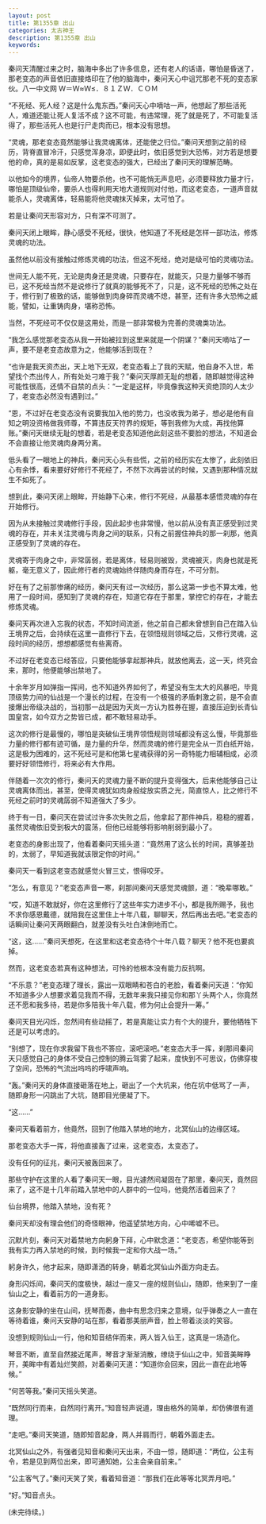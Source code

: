 ```yaml
---
layout: post
title: 第1355章 出山
categories: 太古神王
description: 第1355章 出山
keywords:
---
```


秦问天清醒过来之时，脑海中多出了许多信息，还有老人的话语，哪怕是昏迷了，那老变态的声音依旧直接烙印在了他的脑海中，秦问天心中诅咒那老不死的变态家伙。八一中文网  Ｗ＝Ｗ≈Ｗ≤．８１ＺＷ．ＣＯＭ

“不死经、死人经？这是什么鬼东西。”秦问天心中嘀咕一声，他想起了那些活死人，难道还能让死人复活不成？这不可能，有违常理，死了就是死了，不可能复活得了，那些活死人也是行尸走肉而已，根本没有思想。

“灵魂，那老变态竟然能够让我灵魂离体，还能使之归位。”秦问天想到之前的经历，背脊直冒冷汗，只感觉浑身凉，即便此时，依旧感觉到大恐怖，对方若是想要他的命，真的是易如反掌，这老变态的强大，已经出了秦问天的理解范畴。

以他如今的境界，仙帝人物要杀他，也不可能悄无声息吧，必须要释放力量才行，哪怕是顶级仙帝，要杀人也得利用天地大道规则对付他，而这老变态，一道声音就能杀人，灵魂离体，轻易能将他灵魂抹灭掉来，太可怕了。

若是让秦问天形容对方，只有深不可测了。

秦问天闭上眼眸，静心感受不死经，很快，他知道了不死经是怎样一部功法，修炼灵魂的功法。

虽然他以前没有接触过修炼灵魂的功法，但这不死经，绝对是级可怕的灵魂功法。

世间无人能不死，无论是肉身还是灵魂，只要存在，就能灭，只是力量够不够而已，这不死经当然不是说修行了就真的能够死不了，只是，这不死经的恐怖之处在于，修行到了极致的话，能够做到肉身碎而灵魂不熄，甚至，还有许多大恐怖之威能，譬如，让重铸肉身，堪称恐怖。

当然，不死经可不仅仅是这用处，而是一部非常极为完善的灵魂类功法。

“我怎么感觉那老变态从我一开始被拉到这里来就是一个阴谋？”秦问天嘀咕了一声，要不是老变态故意为之，他能够活到现在？

“也许是我天资杰出，天上地下无双，老变态看上了我的天赋，他自身不入世，希望找个杰出传人，所有处处刁难于我？”秦问天厚颜无耻的想着，随即越觉得这种可能性很高，还情不自禁的点头：“一定是这样，毕竟像我这种天资绝顶的人太少了，老变态必然没有遇到过。”

“恩，不过好在老变态没有说要我加入他的势力，也没收我为弟子，想必是他有自知之明没资格做我师尊，不算违反天符界的规矩，等到我修为大成，再找他算账。”秦问天继续无耻的想着，若是老变态知道他此刻这些不要脸的想法，不知道会不会直接让他灵魂肉身两分离。

低头看了一眼地上的神兵，秦问天心头有些慌，之前的经历实在太惨了，此刻依旧心有余悸，看来要好好修行不死经了，不然下次再尝试的时候，又遇到那种情况就生不如死了。

想到此，秦问天闭上眼眸，开始静下心来，修行不死经，从最基本感悟灵魂的存在开始修行。

因为从未接触过灵魂修行手段，因此起步也非常慢，他以前从没有真正感受到过灵魂的存在，并未关注灵魂与肉身之间的联系，只有之前握住神兵的那一刹那，他真正感受到了灵魂的存在。

灵魂寄于肉身之中，非常孱弱，若是离体，轻易则被毁，灵魂被灭，肉身也就是死躯，毫无意义了，因此修行者的灵魂始终伴随肉身而存在，不可分割。

好在有了之前那惨痛的经历，秦问天有过一次经历，那么这第一步也不算太难，他用了一段时间，感知到了灵魂的存在，知道它存在于那里，掌控它的存在，才能去修炼灵魂。

秦问天再次进入忘我的状态，不知时间流逝，他之前自己都未曾想到自己在踏入仙王境界之后，会持续在这里一直修行下去，在领悟规则领域之后，又修行灵魂，这段时间的经历，想想都感觉有些离奇。

不过好在老变态已经答应，只要他能够拿起那神兵，就放他离去，这一天，终究会来，那时，他便能够出禁地了。

十余年岁月如弹指一挥间，也不知道外界如何了，希望没有生太大的风暴吧，毕竟顶级势力间的仙战是一个漫长的过程，在没有一个极强的矛盾刺激之前，是不会直接爆出帝级决战的，当初那一战是因为天岚一方认为胜券在握，直接压迫到长青仙国皇宫，如今双方之势皆已成，都不敢轻易动手。

这次的修行是最慢的，哪怕是突破仙王境界领悟规则领域都没有这么慢，毕竟那些力量的修行都有迹可循，是力量的升华，然而灵魂的修行是完全从一页白纸开始，这是极为困难的，这不死经可是和他第七星魂获得的另一奇特能力相辅相成，必须要好好领悟修行，将来必有大作用。

伴随着一次次的修行，秦问天的灵魂力量不断的提升变得强大，后来他能够自己让灵魂离体而出，甚至，使得灵魂犹如肉身般绽放实质之光，简直惊人，比之修行不死经之前时的灵魂孱弱不知道强大了多少。

终于有一日，秦问天在尝试过许多次失败之后，他拿起了那件神兵，稳稳的握着，虽然灵魂依旧受到极大的震荡，但他已经能够将影响削弱到最小了。

老变态的身影出现了，他看着秦问天摇头道：“竟然用了这么长的时间，真够差劲的，太弱了，早知道我就该限定你的时间。”

秦问天一看到这老变态就感觉火冒三丈，恨得咬牙。

“怎么，有意见？”老变态声音一寒，刹那间秦问天感觉灵魂颤，道：“晚辈哪敢。”

“哎，知道不敢就好，你在这里修行了这些年实力进步不小，都是我所赐予，我也不求你感恩戴德，就陪我在这里住上十年八载，聊聊天，然后再出去吧。”老变态的话瞬间让秦问天两眼翻白，就差没有头吐白沫倒地而亡。

“这，这……”秦问天想死，在这里和这老变态待个十年八载？聊天？他不死也要疯掉。

然而，这老变态若真有这种想法，可怜的他根本没有能力反抗啊。

“不乐意？”老变态理了理长，露出一双眼睛和苍白的老脸，看着秦问天道：“你知不知道多少人想要求着见我而不得，无数年来我只接见你和那丫头两个人，你竟然还不愿和我多待，若是你多陪我十年八载，修为何止会提升一筹。”

秦问天目光闪烁，忽然间有些动摇了，若是真能让实力有个大的提升，要他牺牲下还是可以考虑的。

“别想了，现在你求我留下我也不答应，滚吧滚吧。”老变态大手一挥，刹那间秦问天只感觉自己的身体不受自己控制的腾云驾雾了起来，度快到不可思议，仿佛穿梭了空间，恐怖的气流出呜呜的呼啸声响。

“轰。”秦问天的身体直接砸落在地上，砸出了一个大坑来，他在坑中低骂了一声，随即身形一闪跳出了大坑，随即目光便凝了下。

“这……”

秦问天看着前方，他竟然，回到了他踏入禁地的地方，北冥仙山的边缘区域。

那老变态大手一挥，将他直接轰了过来，这老变态，太变态了。

没有任何的征兆，秦问天被轰回来了。

那些守护在这里的人看了秦问天一眼，目光遽然间凝固在了那里，秦问天，竟然回来了，这不是十几年前踏入禁地中的人群中的一位吗，他竟然活着回来了？

仙台境界，他踏入禁地，没有死？

秦问天却没有理会他们的奇怪眼神，他遥望禁地方向，心中唏嘘不已。

沉默片刻，秦问天对着禁地方向躬身下拜，心中默念道：“老变态，希望你能等到我有实力再入禁地的时候，到时候我一定和你大战一场。”

躬身许久，他才起来，随即潇洒的转身，朝着北冥仙山外面方向走去。

身形闪烁间，秦问天的度极快，越过一座又一座的规则仙山，随即，他来到了一座仙山之上，看着前方的一道身影。

这身影安静的坐在山间，抚琴而奏，曲中有思念归来之意境，似乎弹奏之人一直在等待着谁，秦问天安静的站在那，看着那美丽声音，脸上带着淡淡的笑容。

没想到规则仙山一行，他和知音结伴而来，两人皆入仙王，这真是一场造化。

琴音不断，直至自然接近尾声，琴音才渐渐消散，缭绕于仙山之中，知音美眸睁开，美眸中有着灿烂笑颜，对着秦问天道：“知道你会回来，因此一直在此地等候。”

“何苦等我。”秦问天摇头笑道。

“既然同行而来，自然同行离开。”知音轻声说道，理由格外的简单，却仿佛很有道理。

“走吧。”秦问天笑道，随即知音起身，两人并肩而行，朝着外面走去。

北冥仙山之外，有强者见知音和秦问天出来，不由一惊，随即道：“两位，公主有令，若是见到两位出来，即可通知她，公主会亲自前来。”

“公主客气了。”秦问天笑了笑，看着知音道：“那我们在此等等北冥弄月吧。”

“好。”知音点头。

(未完待续。)

